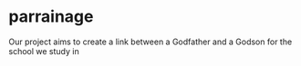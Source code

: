 # parrainage

Our project aims to create a link between a Godfather and a Godson for the school we study in
